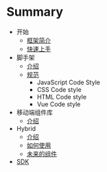 # Summary

- 开始
  - [框架简介](introduction.md)
  - [快速上手](quick-start.md)
- 脚手架
  - [介绍](scaffold/index.md)
  - [规范](scaffold/standard.md)
    - JavaScript Code Style
    - CSS Code style
    - HTML Code style 
    - Vue Code style
- 移动端组件库
  - [介绍](mobile-components/index.md)
- Hybrid
  - [介绍](hybrid/index.md)
  - [如何使用](hybrid/how-to-use.md)
  - [未来的组件](hybrid/component.md)
- [SDK](SDK/index.md)
